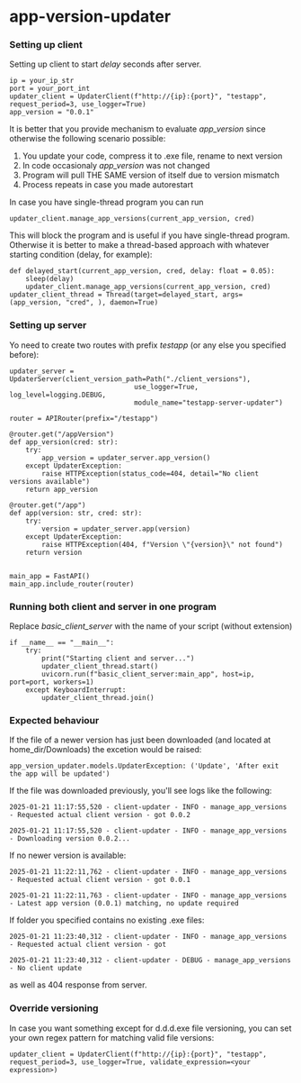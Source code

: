 # app-version-updater
### Setting up client
Setting up client to start <em>delay</em> seconds after server. 

```
ip = your_ip_str
port = your_port_int
updater_client = UpdaterClient(f"http://{ip}:{port}", "testapp", request_period=3, use_logger=True)
app_version = "0.0.1"
```
It is better that you provide mechanism to evaluate <em>app_version</em> since otherwise the following scenario possible:
1. You update your code, compress it to .exe file, rename to next version
2. In code occasionaly <em>app_version</em> was not changed
3. Program will pull THE SAME version of itself due to version mismatch
4. Process repeats in case you made autorestart

In case you have single-thread program you can run
```
updater_client.manage_app_versions(current_app_version, cred)
```
This will block the program and is useful if you have single-thread program. Otherwise it is better to make a thread-based approach with whatever starting condition (delay, for example):

```
def delayed_start(current_app_version, cred, delay: float = 0.05):
    sleep(delay)
    updater_client.manage_app_versions(current_app_version, cred)
updater_client_thread = Thread(target=delayed_start, args=(app_version, "cred", ), daemon=True)
```

### Setting up server
Yo need to create two routes with prefix <em>testapp</em> (or any else you specified before):
```
updater_server = UpdaterServer(client_version_path=Path("./client_versions"),
                               use_logger=True, log_level=logging.DEBUG,
                               module_name="testapp-server-updater")

router = APIRouter(prefix="/testapp")

@router.get("/appVersion")
def app_version(cred: str):
    try:
        app_version = updater_server.app_version()
    except UpdaterException:
        raise HTTPException(status_code=404, detail="No client versions available")
    return app_version

@router.get("/app")
def app(version: str, cred: str):
    try:
        version = updater_server.app(version)
    except UpdaterException:
        raise HTTPException(404, f"Version \"{version}\" not found")
    return version


main_app = FastAPI()
main_app.include_router(router)
```

### Running both client and server in one program
Replace <em>basic_client_server</em> with the name of your script (without extension)
```
if __name__ == "__main__":
    try:
        print("Starting client and server...")
        updater_client_thread.start()
        uvicorn.run(f"basic_client_server:main_app", host=ip, port=port, workers=1)
    except KeyboardInterrupt:
        updater_client_thread.join()
```

### Expected behaviour
If the file of a newer version has just been downloaded (and located at home_dir/Downloads) the excetion would be raised:
```
app_version_updater.models.UpdaterException: ('Update', 'After exit the app will be updated')
```
If the file was downloaded previously, you'll see logs like the following:
```
2025-01-21 11:17:55,520 - client-updater - INFO - manage_app_versions - Requested actual client version - got 0.0.2

2025-01-21 11:17:55,520 - client-updater - INFO - manage_app_versions - Downloading version 0.0.2...
```
If no newer version is available:
```
2025-01-21 11:22:11,762 - client-updater - INFO - manage_app_versions - Requested actual client version - got 0.0.1

2025-01-21 11:22:11,763 - client-updater - INFO - manage_app_versions - Latest app version (0.0.1) matching, no update required
```
If folder you specified contains no existing .exe files:
```
2025-01-21 11:23:40,312 - client-updater - INFO - manage_app_versions - Requested actual client version - got 

2025-01-21 11:23:40,312 - client-updater - DEBUG - manage_app_versions - No client update
```
as well as 404 response from server.

### Override versioning
In case you want something except for d.d.d.exe file versioning, you can set your own regex pattern for matching valid file versions:
```
updater_client = UpdaterClient(f"http://{ip}:{port}", "testapp", request_period=3, use_logger=True, validate_expression=<your expression>)

```